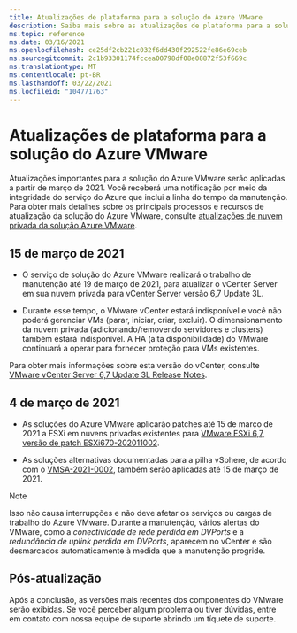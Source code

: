 ```yaml
---
title: Atualizações de plataforma para a solução do Azure VMware
description: Saiba mais sobre as atualizações de plataforma para a solução do Azure VMware.
ms.topic: reference
ms.date: 03/16/2021
ms.openlocfilehash: ce25df2cb221c032f6dd430f292522fe86e69ceb
ms.sourcegitcommit: 2c1b93301174fccea00798df08e08872f53f669c
ms.translationtype: MT
ms.contentlocale: pt-BR
ms.lasthandoff: 03/22/2021
ms.locfileid: "104771763"
---
```

# <a name="platform-updates-for-azure-vmware-solution"></a>Atualizações de plataforma para a solução do Azure VMware

Atualizações importantes para a solução do Azure VMware serão aplicadas a partir de março de 2021. Você receberá uma notificação por meio da integridade do serviço do Azure que inclui a linha do tempo da manutenção. Para obter mais detalhes sobre os principais processos e recursos de atualização da solução do Azure VMware, consulte [atualizações de nuvem privada da solução Azure VMware](concepts-upgrades.md).

## <a name="march-15-2021"></a>15 de março de 2021 

- O serviço de solução do Azure VMware realizará o trabalho de manutenção até 19 de março de 2021, para atualizar o vCenter Server em sua nuvem privada para vCenter Server versão 6,7 Update 3L.

- Durante esse tempo, o VMware vCenter estará indisponível e você não poderá gerenciar VMs (parar, iniciar, criar, excluir). O dimensionamento da nuvem privada (adicionando/removendo servidores e clusters) também estará indisponível. A HA (alta disponibilidade) do VMware continuará a operar para fornecer proteção para VMs existentes. 
 
Para obter mais informações sobre esta versão do vCenter, consulte [VMware vCenter Server 6,7 Update 3L Release Notes](https://docs.vmware.com/en/VMware-vSphere/6.7/rn/vsphere-vcenter-server-67u3l-release-notes.html).

## <a name="march-4-2021"></a>4 de março de 2021

- As soluções do Azure VMware aplicarão patches até 15 de março de 2021 a ESXi em nuvens privadas existentes para [VMware ESXi 6,7, versão de patch ESXi670-202011002](https://docs.vmware.com/en/VMware-vSphere/6.7/rn/esxi670-202011002.html).

- As soluções alternativas documentadas para a pilha vSphere, de acordo com o [VMSA-2021-0002](https://www.vmware.com/security/advisories/VMSA-2021-0002.html), também serão aplicadas até 15 de março de 2021.

>[!NOTE]
>Isso não causa interrupções e não deve afetar os serviços ou cargas de trabalho do Azure VMware. Durante a manutenção, vários alertas do VMware, como a _conectividade de rede perdida em DVPorts_ e a _redundância de uplink perdida em DVPorts_, aparecem no vCenter e são desmarcados automaticamente à medida que a manutenção progride.

## <a name="post-update"></a>Pós-atualização
Após a conclusão, as versões mais recentes dos componentes do VMware serão exibidas. Se você perceber algum problema ou tiver dúvidas, entre em contato com nossa equipe de suporte abrindo um tíquete de suporte.





